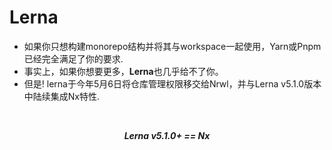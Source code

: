 # Lerna

<v-clicks>
  
  * 如果你只想构建monorepo结构并将其与workspace一起使用，Yarn或Pnpm已经完全满足了你的要求.
  * 事实上，如果你想要更多，**Lerna**也几乎给不了你。 <Link to="/8" title="原因在 Monorepo tools 章节"/>
  * 但是! lerna于今年5月6日将仓库管理权限移交给Nrwl，并与Lerna v5.1.0版本中陆续集成Nx特性.

</v-clicks>

<br />

<v-click at="4">

<i><b><center class="text-4xl">Lerna v5.1.0+ == Nx</center></b></i>

</v-click>

